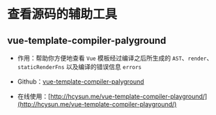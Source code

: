 # 查看源码的辅助工具

## vue-template-compiler-palyground

* 作用：帮助你方便地查看 `Vue` 模板经过编译之后所生成的 `AST`、`render`、`staticRenderFns` 以及编译的错误信息 `errors`

* Github：[vue-template-compiler-palyground](https://github.com/HcySunYang/vue-template-compiler-playground)

* 在线使用：[http://hcysun.me/vue-template-compiler-playground/](http://hcysun.me/vue-template-compiler-playground/)


